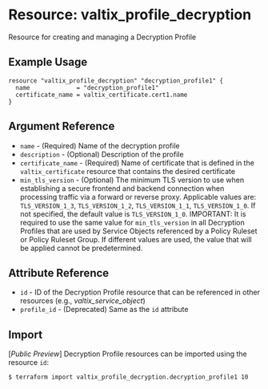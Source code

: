 # Resource: valtix_profile_decryption
Resource for creating and managing a Decryption Profile

## Example Usage
```hcl
resource "valtix_profile_decryption" "decryption_profile1" {
  name             = "decryption_profile1"
  certificate_name = valtix_certificate.cert1.name
}
```
## Argument Reference
* `name` - (Required) Name of the decryption profile
* `description` - (Optional) Description of the profile
* `certificate_name` - (Required) Name of certificate that is defined in the `valtix_certificate` resource that contains the desired certificate
* `min_tls_version` - (Optional) The minimum TLS version to use when establishing a secure frontend and backend connection when processing traffic via a forward or reverse proxy.  Applicable values are:  `TLS_VERSION_1_3`, `TLS_VERSION_1_2`, `TLS_VERSION_1_1`, `TLS_VERSION_1_0`.  If not specified, the default value is `TLS_VERSION_1_0`.  IMPORTANT: It is required to use the same value for `min_tls_version` in all Decryption Profiles that are used by Service Objects referenced by a Policy Ruleset or Policy Ruleset Group.  If different values are used, the value that will be applied cannot be predetermined.

## Attribute Reference
* `id` - ID of the Decryption Profile resource that can be referenced in other resources (e.g., *valtix_service_object*)
* `profile_id` - (Deprecated) Same as the `id` attribute

## Import
[*Public Preview*] Decryption Profile resources can be imported using the resource `id`:

```hcl
$ terraform import valtix_profile_decryption.decryption_profile1 10
```